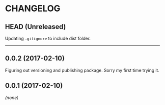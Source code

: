 CHANGELOG
=========

## HEAD (Unreleased)
Updating `.gitignore` to include dist folder.

--------------------

## 0.0.2 (2017-02-10)
Figuring out versioning and publishing package. Sorry my first time trying it.

## 0.0.1 (2017-02-10)
_(none)_

